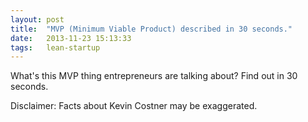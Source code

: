 ```yaml
---
layout: post
title:  "MVP (Minimum Viable Product) described in 30 seconds."
date:   2013-11-23 15:13:33
tags:   lean-startup
---
```


What's this MVP thing entrepreneurs are talking about? Find out in 30 seconds. 

Disclaimer: Facts about Kevin Costner may be exaggerated.  

<object width="560" height="340"><param name="movie" value="http://www.youtube.com/v/rPfpN7klXgo&hl=en_US&fs=1&rel=0"></param><param name="allowFullScreen" value="true"></param><param name="allowscriptaccess" value="always"></param><embed src="http://www.youtube.com/v/rPfpN7klXgo&hl=en_US&fs=1&rel=0" type="application/x-shockwave-flash" allowscriptaccess="always" allowfullscreen="true" width="560" height="340"></embed></object>
